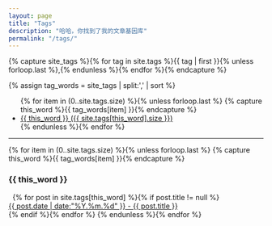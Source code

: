 ```yaml
---
layout: page
title: "Tags"
description: "哈哈，你找到了我的文章基因库"  
permalink: "/tags/" 
---
```



<!-- Get the tag name for every tag on the site and set them
to the `site_tags` variable. -->
{% capture site_tags %}{% for tag in site.tags %}{{ tag | first }}{% unless forloop.last %},{% endunless %}{% endfor %}{% endcapture %}

<!-- `tag_words` is a sorted array of the tag names. -->
{% assign tag_words = site_tags | split:',' | sort %}

<!-- Build the Page -->

<!-- List of all tags -->
<ul class="tags">
  {% for item in (0..site.tags.size) %}{% unless forloop.last %}
    {% capture this_word %}{{ tag_words[item] }}{% endcapture %}
    <li>
      <a href="#{{ this_word}}" class="tag">{{ this_word }}
        <span>({{ site.tags[this_word].size }})</span>
      </a>
    </li>
  {% endunless %}{% endfor %}
</ul>

<hr />

<!-- Posts by Tag -->
<div>
  {% for item in (0..site.tags.size) %}{% unless forloop.last %}
    {% capture this_word %}{{ tag_words[item] }}{% endcapture %}
<h3 class="tag subsection" id="{{ this_word}}">{{ this_word }}</h3>
    {% for post in site.tags[this_word] %}{% if post.title != null %}
<!--
       <div>
        <span style="float: left;">
          <a href="{{ post.url }}">{{ post.title }}</a>
        </span>
        <span style="float: right;">
          {{ post.date | date_to_string }}
        </span>
      </div>
-->
<div>
  <span style="float: left;" class="item">
    <a href="{{ post.url }}" title='{{ post.title }}'><time datetime="{{ post.date | date_to_xmlschema }}">{{ post.date | date:"%Y.%m.%d" }}</time> - {{ post.title }}</a>
  </span>
</div>
<div style="clear: both;"></div>
    {% endif %}{% endfor %}
  {% endunless %}{% endfor %}
</div>

